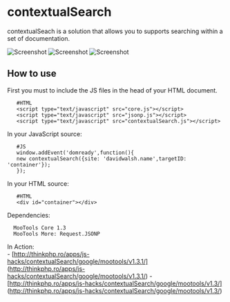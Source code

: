 contextualSearch
================
contextualSeach is a solution that allows you to supports searching within a set of documentation.

![Screenshot](http://farm5.static.flickr.com/4043/4589287717_19587310ee_o.png)
![Screenshot](http://farm5.static.flickr.com/4072/4592085840_2efe301441_o.png)
![Screenshot](http://farm5.static.flickr.com/4025/4591586461_b8ae8ae617_o.png)

How to use
----------

First you must to include the JS files in the head of your HTML document.
       
       #HTML
       <script type="text/javascript" src="core.js"></script>
       <script type="text/javascript" src="jsonp.js"></script>
       <script type="text/javascript" src="contextualSearch.js"></script>

In your JavaScript source: 

       #JS 
       window.addEvent('domready',function(){
       new contextualSearch({site: 'davidwalsh.name',targetID: 'container'});
       });

In your HTML source: 

       #HTML
       <div id="container"></div>


Dependencies:

      MooTools Core 1.3
      MooTools More: Request.JSONP

In Action:  
         - [http://thinkphp.ro/apps/js-hacks/contextualSearch/google/mootools/v1.3.1/] (http://thinkphp.ro/apps/js-hacks/contextualSearch/google/mootools/v1.3.1/)
         - [http://thinkphp.ro/apps/js-hacks/contextualSearch/google/mootools/v1.3/] (http://thinkphp.ro/apps/js-hacks/contextualSearch/google/mootools/v1.3/) 